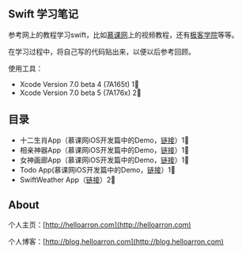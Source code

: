 ## Swift 学习笔记

参考网上的教程学习swift，比如[慕课网](http://www.imooc.com/)上的视频教程，还有[极客学院](www.jikexueyuan.com)等等。

在学习过程中，将自己写的代码贴出来，以便以后参考回顾。

使用工具：

+ Xcode Version 7.0 beta 4 (7A165t) 1⃣️
+ Xcode Version 7.0 beta 5 (7A176x) 2⃣️

## 目录

+ 十二生肖App（慕课网iOS开发篇中的Demo，[链接](http://www.imooc.com/video/3386)）1⃣️
+ 相亲神器App（慕课网iOS开发篇中的Demo，[链接](http://www.imooc.com/video/3616)）1⃣️
+ 女神画廊App（慕课网iOS开发篇中的Demo，[链接](http://www.imooc.com/video/4200)）1⃣️
+ Todo App(慕课网iOS开发篇中的Demo，[链接](http://www.imooc.com/video/5599)）1⃣️
+ SwiftWeather App（[链接](https://github.com/ArronYR/swift_learning/tree/master/SwiftWeather)）2⃣️


## About

个人主页：[http://helloarron.com](http://helloarron.com)

个人博客：[http://blog.helloarron.com](http://blog.helloarron.com)
